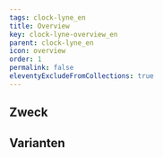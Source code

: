 ```yaml
---
tags: clock-lyne_en
title: Overview
key: clock-lyne-overview_en
parent: clock-lyne_en
icon: overview
order: 1
permalink: false
eleventyExcludeFromCollections: true
---
```


## Zweck

## Varianten

